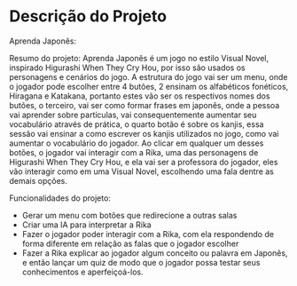 # Descrição do Projeto

Aprenda Japonês:

Resumo do projeto: Aprenda Japonês é um jogo no estilo Visual Novel, inspirado Higurashi When They Cry Hou, por isso são usados os personagens e cenários do jogo. A estrutura do jogo vai ser um menu, onde o jogador pode escolher entre 4 butões, 2 ensinam os alfabéticos fonéticos, Hiragana e Katakana, portanto estes vão ser os respectivos nomes dos butões, o terceiro, vai ser como formar frases em japonês, onde a pessoa vai aprender sobre partículas, vai consequentemente aumentar seu vocabulário através de prática, o quarto botão é sobre os kanjis, essa sessão vai ensinar a como escrever os kanjis utilizados no jogo, como vai aumentar o vocabulário do jogador. Ao clicar em qualquer um desses botões, o jogador vai interagir com a Rika, uma das personagens de Higurashi When They Cry Hou, e ela vai ser a professora do jogador, eles vão interagir como em uma Visual Novel, escolhendo uma fala dentre as demais opções.

Funcionalidades do projeto:
- Gerar um menu com botões que redirecione a outras salas
- Criar uma IA para interpretar a Rika
- Fazer o jogador poder interagir com a Rika, com ela respondendo de forma diferente em relação as falas que o jogador escolher
- Fazer a Rika explicar ao jogador algum conceito ou palavra em Japonês, e então lançar um quiz de modo que o jogador possa testar seus conhecimentos e aperfeiçoá-los.

